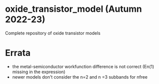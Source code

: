 # oxide_transistor_model (Autumn 2022-23)
Complete repository of oxide transistor models
# Errata
* the metal-semiconductor workfunction difference is not correct (En(1) missing in the expression)
* newer models don't consider the n=2 and n =3 subbands for nfree
